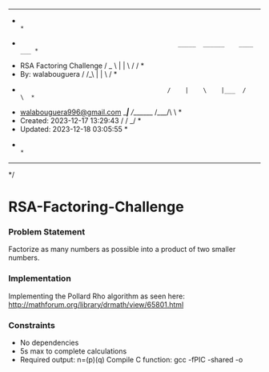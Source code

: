 
******************************************************************************
*                                                                            *
*                                                 _____  ______    ____  ___ *
*    RSA Factoring Challenge                     /  _  \ |    |    \   \/  / *
*    By: walabouguera                           /  /_\  \|    |     \     /  *
*                                              /    |    \    |___  /     \  *
*    <walabouguera996@gmail.com>               \____|__  /_______ \/___/\  \ *
*    Created: 2023-12-17 13:29:43                      \/        \/      \_/ *
*    Updated: 2023-12-18 03:05:55                                            *
*                                                                            *
******************************************************************************
*/



# RSA-Factoring-Challenge

### Problem Statement

Factorize as many numbers as possible into a product of two smaller numbers.

### Implementation

Implementing the Pollard Rho algorithm as seen here:
http://mathforum.org/library/drmath/view/65801.html

### Constraints

* No dependencies
* 5s max to complete calculations
* Required output: n=(p)(q)
Compile C function: gcc -fPIC -shared -o 
